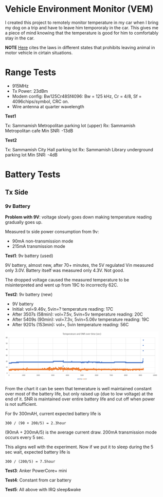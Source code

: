 # Vehicle Environment Monitor (VEM)

I created this project to remotely monitor temperature in my car when I bring
my dog on a trip and have to leave him tempororaly in the car. This gives me
a piece of mind knowing that the temperature is good for him to comfortably 
stay in the car.

**NOTE** [Here][1] cites the laws in different states that prohibits leaving
animal in motor vehicle in cirtain situations. 

# Range Tests

* 915MHz
* Tx Power: 23dBm
* Modem config: Bw125Cr48Sf4096: Bw = 125 kHz, Cr = 4/8, Sf = 4096chips/symbol,
  CRC on.
* Wire antenna at quarter wavelength

**Test1**

Tx: Sammamish Metropolitan parking lot (upper)
Rx: Sammamish Metropolitan cafe
Min SNR: -13dB


**Test2**

Tx: Sammamish City Hall parking lot
Rx: Sammamish Library underground parking lot
Min SNR: -4dB


# Battery Tests

## Tx Side

### 9v Battery

**Problem with 9V**: voltage slowly goes down making temperature reading
gradually goes up.

Measured tx side power consumption from 9v:

* 90mA non-transmission mode
* 215mA transmission mode


**Test1**: 9v battery (used)

9V battery, almost new, after 70+ minutes, the 5V regulated Vin measured only 3.0V. 
Battery itself was measured only 4.3V. Not good.

The dropped voltage caused the measured temperature to be misinterpreted and
went up from 19C to incorrectly 62C.


**Test2**: 9v battery (new)

* 9V battery
* Initial: vol=9.46v, 5vin=? temperature reading: 17C
* After 3507s (58min): vol=7.5v, 5vin=5v temperature reading: 20C
* After 5409s (90min): vol=7.3v, 5vin=5.06v temperature reading: 19C
* After 9201s (153min): vol=, 5vin temperature reading: 56C

![Temerature and SNR over time][2]

From the chart it can be seen that temerature is well maintained constant over
most of the battery life, but only raised up (due to low voltage) at the end of
it. SNR is maintained over entire battery life and cut off when power is not
sufficient.

For 9v 300mAH, current expected battery life is

    300 / (90 + 200/5) = 2.3hour

(90mA + 200mA/5) is the average current draw. 200mA transmission mode occurs every 5 sec.

This aligns well with the experiment. Now if we put it to sleep during the 5 sec wait, expected
battery life is

    300 / (200/5) = 7.5hour


**Test3**: Anker PowerCore+ mini

**Test4**: Constant from car battery

**Test5**: All above with IRQ sleep&wake


[1]: http://blog.gopetfriendly.com/is-it-illegal-to-leave-your-pet-alone-in-the-car/
[2]: doc/temperature_time.png
